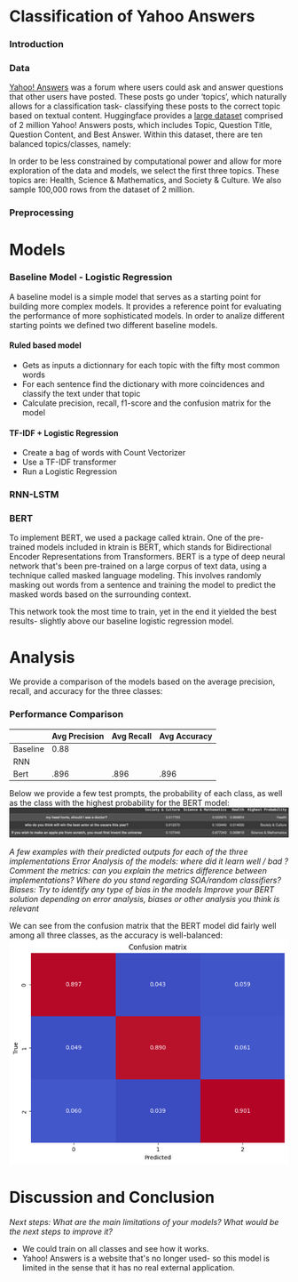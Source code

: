 # Classification of Yahoo Answers

### Introduction

### Data

[Yahoo! Answers](https://en.wikipedia.org/wiki/Yahoo!_Answers) was a forum where users could ask and answer questions that other users have posted. These posts go under ‘topics’, which naturally allows for a classification task- classifying these posts to the correct topic based on textual content. Huggingface provides a [large dataset](https://huggingface.co/datasets/yahoo_answers_topics) comprised of 2 million Yahoo! Answers posts, which includes Topic, Question Title, Question Content, and Best Answer. Within this dataset, there are ten balanced topics/classes, namely:

In order to be less constrained by computational power and allow for more exploration of the data and models, we select the first three topics. These topics are: Health, Science & Mathematics,  and Society & Culture. We also sample 100,000 rows from the dataset of 2 million.


### Preprocessing

# Models

### Baseline Model - Logistic Regression

A baseline model is a simple model that serves as a starting point for building more complex models. It provides a reference point for evaluating the performance of more sophisticated models.
In order to analize different starting points we defined two different baseline models.

#### Ruled based model

+ Gets as inputs a dictionnary for each topic with the fifty most common words
+ For each sentence find the dictionary with more coincidences and classify the text under that topic
+ Calculate precision, recall, f1-score and the confusion matrix for the model

#### TF-IDF + Logistic Regression

+ Create a bag of words with Count Vectorizer 
+ Use a TF-IDF transformer
+ Run a Logistic Regression

### RNN-LSTM

### BERT
To implement BERT, we used a package called ktrain. One of the pre-trained models included in ktrain is BERT, which stands for Bidirectional Encoder Representations from Transformers. BERT is a type of deep neural network that's been pre-trained on a large corpus of text data, using a technique called masked language modeling. This involves randomly masking out words from a sentence and training the model to predict the masked words based on the surrounding context.

This network took the most time to train, yet in the end it yielded the best results- slightly above our baseline logistic regression model.

# Analysis

We provide a comparison of the models based on the average precision, recall, and accuracy for the three classes:
### Performance Comparison
|                      | Avg Precision | Avg Recall | Avg Accuracy |
|----------------------|---------------|------------|--------------|
| Baseline             |    0.88       |            |              |
| RNN                  |               |            |              |
| Bert                 |     .896      |    .896    |     .896     |


Below we provide a few test prompts, the probability of each class, as well as the class with the highest probability for the BERT model:
![example predictions](https://github.com/djtom98/NLP_yahoo_questions/blob/main/images/example_predictions.png)

*A few examples with their predicted outputs for each of the three implementations
Error Analysis of the models: where did it learn well / bad ?
Comment the metrics: can you explain the metrics difference between implementations? Where do you stand regarding SOA/random classifiers?
Biases: Try to identify any type of bias in the models
Improve your BERT solution depending on error analysis, biases or other analysis you think is relevant*

We can see from the confusion matrix that the BERT model did fairly well among all three classes, as the accuracy is well-balanced:
![Bert Confusion Matrix](https://github.com/djtom98/NLP_yahoo_questions/blob/main/images/BERT_CM.png)

# Discussion and Conclusion
*Next steps: What are the main limitations of your models? What would be the next steps to improve it?*

- We could train on all classes and see how it works.
- Yahoo! Answers is a website that's no longer used- so this model is limited in the sense that it has no real external application.
